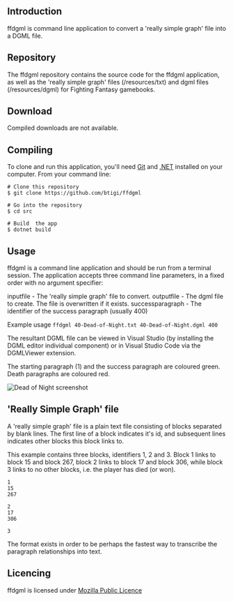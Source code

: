 ## Introduction

ffdgml is command line application to convert a 'really simple graph' file into a DGML file.


## Repository

The ffdgml repository contains the source code for the  ffdgml application, as well as the 'really simple graph' files (/resources/txt) and dgml files (/resources/dgml)  for Fighting Fantasy gamebooks.


## Download

Compiled downloads are not available.


## Compiling

To clone and run this application, you'll need [Git](https://git-scm.com) and [.NET](https://dotnet.microsoft.com/) installed on your computer. From your command line:

```
# Clone this repository
$ git clone https://github.com/btigi/ffdgml

# Go into the repository
$ cd src

# Build  the app
$ dotnet build
```

## Usage

ffdgml is a command line application and should be run from a terminal session. The application accepts three command line parameters, in a fixed order with no argument specifier:

inputfile - The 'really simple graph' file to convert.
outputfile - The dgml file to create. The file is overwritten if it exists.
successparagraph - The identifier of the success paragraph (usually 400)

Example usage
 ```ffdgml 40-Dead-of-Night.txt 40-Dead-of-Night.dgml 400```

The resultant DGML file can be viewed in Visual Studio (by installing the DGML editor individual component) or in Visual Studio Code via the DGMLViewer extension.

The starting paragraph (1) and the success paragraph are coloured green. Death paragraphs are coloured red.

![Dead of Night screenshot](resources/screenshot.png)


## 'Really Simple Graph' file

A 'really simple graph' file is a plain text file consisting of blocks separated by blank lines. The first line of a block indicates it's id, and subsequent lines indicates other blocks this block links to.

This example contains three blocks, identifiers 1, 2 and 3. Block 1  links to block 15 and block 267,  block 2 links to block 17 and block 306, while block 3 links to no other blocks, i.e. the player has died (or won).
```
1
15
267

2
17
306

3
```

The format exists in order to be perhaps the fastest way to transcribe the paragraph relationships into text.


## Licencing

ffdgml is licensed under [Mozilla Public Licence](https://www.mozilla.org/en-US/MPL/2.0/)